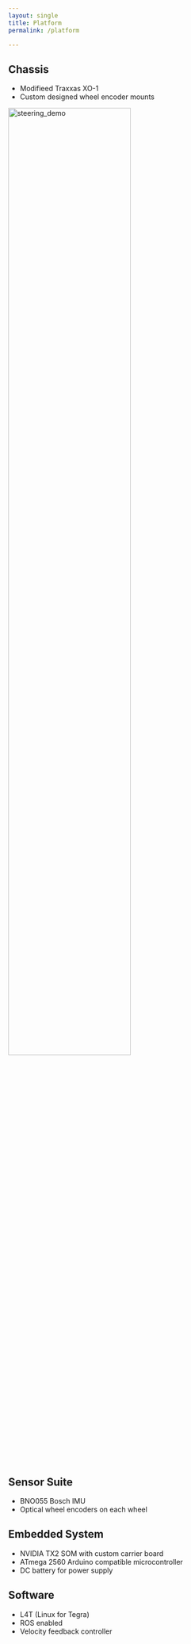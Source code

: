 ```yaml
---
layout: single
title: Platform
permalink: /platform

---
```



## Chassis
  * Modifieed Traxxas XO-1
  * Custom designed wheel encoder mounts
  <img src="assets/images/steering.gif" alt="steering_demo" width="70%"/>

## Sensor Suite
  * BNO055 Bosch IMU
  * Optical wheel encoders on each wheel

## Embedded System
  * NVIDIA TX2 SOM with custom carrier board
  * ATmega 2560 Arduino compatible microcontroller
  * DC battery for power supply

## Software
  * L4T (Linux for Tegra)
  * ROS enabled
  * Velocity feedback controller
